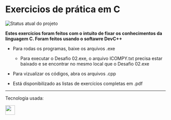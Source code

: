 # Exercicios de prática em C
![Status atual do projeto](https://img.shields.io/badge/status-em%20desenvolvimento-blue)
 
**Estes exercícios foram feitos com o intuito de fixar os conhecimentos da linguagem C. Foram feitos usando o softawre DevC++**

  * Para rodas os programas, baixe os arquivos .exe
    * Para executar o Desafio 02.exe, o arquivo ICOMPY.txt precisa estar baixado e se encontrar no mesmo local que o Desafio 02.exe
    
   * Para vizualizar os códigos, abra os arquivos .cpp
   * Está disponibilizado as listas de exercícios completas em .pdf
   
   ---
   Tecnologia usada: 

<img src="https://cdn.jsdelivr.net/gh/devicons/devicon/icons/c/c-line.svg" height=30/>  
